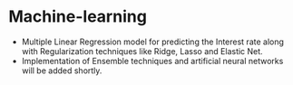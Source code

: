 # Machine-learning
- Multiple Linear Regression model for predicting the Interest rate along with Regularization techniques like Ridge, Lasso and Elastic Net.
- Implementation of Ensemble techniques and artificial neural networks will be added shortly.
